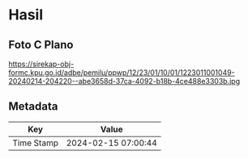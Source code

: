 # Hasil

## Foto C Plano

https://sirekap-obj-formc.kpu.go.id/adbe/pemilu/ppwp/12/23/01/10/01/1223011001049-20240214-204220--abe3658d-37ca-4092-b18b-4ce488e3303b.jpg


## Metadata

| Key        | Value               |
| ---------- | ------------------- |
| Time Stamp | 2024-02-15 07:00:44 |



